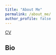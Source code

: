 ```yaml
---
title: "About Me"
permalink: /about_me/
author_profile: false
---
```

[CV](http://JinhaoShen.github.io/files/JinhaoShen_CV.pdf)


## Bio

